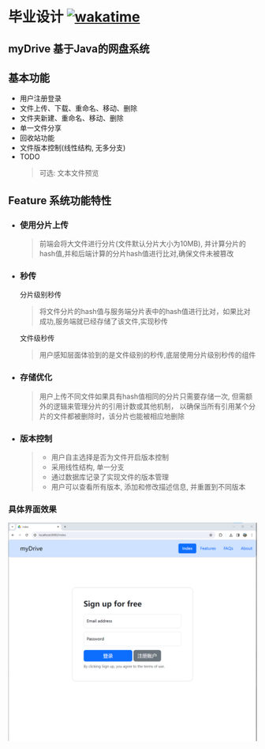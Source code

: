 # 毕业设计 [![wakatime](https://wakatime.com/badge/user/b06f1799-d59e-4d93-be43-644d6ec7f0fc/project/018cbb14-5ffe-4d6b-869e-4d22b6717a1e.svg)](https://wakatime.com/badge/user/b06f1799-d59e-4d93-be43-644d6ec7f0fc/project/018cbb14-5ffe-4d6b-869e-4d22b6717a1e)

## myDrive 基于Java的网盘系统

## 基本功能
- 用户注册登录
- 文件上传、下载、重命名、移动、删除 
- 文件夹新建、重命名、移动、删除
- 单一文件分享
- 回收站功能
- 文件版本控制(线性结构, 无多分支)
- TODO 
  > 可选: 文本文件预览
    
    

## Feature 系统功能特性
- ### 使用分片上传
    > 前端会将大文件进行分片(文件默认分片大小为10MB),
    并计算分片的hash值,并和后端计算的分片hash值进行比对,确保文件未被篡改
- ### 秒传 
   分片级别秒传
  >   将文件分片的hash值与服务端分片表中的hash值进行比对，如果比对成功,服务端就已经存储了该文件,实现秒传

   文件级秒传
  >用户感知层面体验到的是文件级别的秒传,底层使用分片级别秒传的组件

- ### 存储优化
    > 用户上传不同文件如果具有hash值相同的分片只需要存储一次,
   但需额外的逻辑来管理分片的引用计数或其他机制，
   以确保当所有引用某个分片的文件都被删除时，该分片也能被相应地删除

- ### 版本控制
    > * 用户自主选择是否为文件开启版本控制  
    > * 采用线性结构, 单一分支  
    > * 通过数据库记录了实现文件的版本管理
    > * 用户可以查看所有版本, 添加和修改描述信息, 并重置到不同版本


### 具体界面效果 <br>
![myDrive](./resources/img.png)